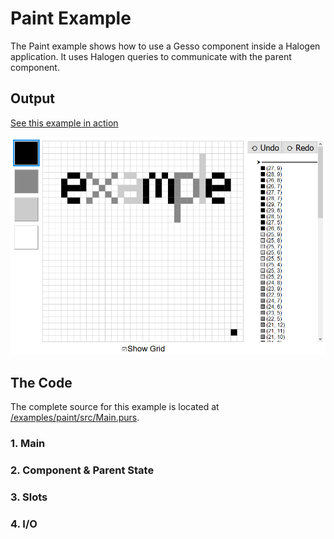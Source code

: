 # Paint Example

The Paint example shows how to use a Gesso component inside a Halogen application. It uses Halogen queries to communicate with the parent component.

## Output

[See this example in action](https://smilack.github.io/purescript-gesso/examples/paint/dist/)

![Paint example output](paint.png)

## The Code

The complete source for this example is located at [/examples/paint/src/Main.purs](https://github.com/smilack/purescript-gesso/blob/master/examples/paint/src/Main.purs).

### 1. Main

### 2. Component & Parent State

### 3. Slots

### 4. I/O
